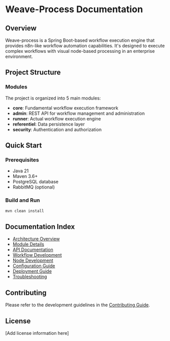 # Weave-Process Documentation

## Overview
Weave-process is a Spring Boot-based workflow execution engine that provides n8n-like workflow automation capabilities. It's designed to execute complex workflows with visual node-based processing in an enterprise environment.

## Project Structure

### Modules
The project is organized into 5 main modules:

- **core**: Fundamental workflow execution framework
- **admin**: REST API for workflow management and administration  
- **runner**: Actual workflow execution engine
- **referentiel**: Data persistence layer
- **security**: Authentication and authorization

## Quick Start

### Prerequisites
- Java 21
- Maven 3.6+
- PostgreSQL database
- RabbitMQ (optional)

### Build and Run
```bash
mvn clean install
```

## Documentation Index

- [Architecture Overview](architecture.md)
- [Module Details](modules.md)
- [API Documentation](api.md)
- [Workflow Development](workflow-development.md)
- [Node Development](node-development.md)
- [Configuration Guide](configuration.md)
- [Deployment Guide](deployment.md)
- [Troubleshooting](troubleshooting.md)

## Contributing
Please refer to the development guidelines in the [Contributing Guide](contributing.md).

## License
[Add license information here]